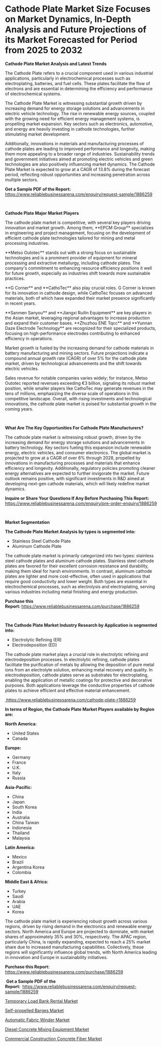 <p><h1>Cathode Plate Market Size Focuses on Market Dynamics, In-Depth Analysis and Future Projections of its Market Forecasted for Period from 2025 to 2032</h1></p><p><strong>Cathode Plate Market Analysis and Latest Trends</strong></p>
<p><p>The Cathode Plate refers to a crucial component used in various industrial applications, particularly in electrochemical processes such as electroplating, batteries, and fuel cells. These plates facilitate the flow of electrons and are essential in determining the efficiency and performance of electrochemical systems. </p><p>The Cathode Plate Market is witnessing substantial growth driven by increasing demand for energy storage solutions and advancements in electric vehicle technology. The rise in renewable energy sources, coupled with the growing need for efficient energy management systems, is propelling market expansion. Key sectors such as electronics, automotive, and energy are heavily investing in cathode technologies, further stimulating market development.</p><p>Additionally, innovations in materials and manufacturing processes of cathode plates are leading to improved performance and longevity, making them more appealing to a broader range of industries. Sustainability trends and government initiatives aimed at promoting electric vehicles and green technologies are also positively influencing market dynamics. The Cathode Plate Market is expected to grow at a CAGR of 13.8% during the forecast period, reflecting robust opportunities and increasing penetration across multiple sectors.</p></p>
<p><strong>Get a Sample PDF of the Report:&nbsp;</strong> <a href="https://www.reliablebusinessarena.com/enquiry/request-sample/1886259?utm_campaign=2106&utm_medium=2&utm_source=Github&utm_content=ia&utm_term=31012025&utm_id=cathode-plate">https://www.reliablebusinessarena.com/enquiry/request-sample/1886259</a></p>
<p>&nbsp;</p>
<p><strong>Cathode Plate Major Market Players</strong></p>
<p><p>The cathode plate market is competitive, with several key players driving innovation and market growth. Among them, **EPCM Group** specializes in engineering and project management, focusing on the development of efficient cathode plate technologies tailored for mining and metal processing industries.</p><p>**Metso Outotec** stands out with a strong focus on sustainable technologies and is a prominent provider of equipment for mineral processing and extractive metallurgy, including cathode plates. The company's commitment to enhancing resource efficiency positions it well for future growth, especially as industries shift towards more sustainable practices.</p><p>**G Corner** and **CathoTec** also play crucial roles. G Corner is known for its innovation in cathode design, while CathoTec focuses on advanced materials, both of which have expanded their market presence significantly in recent years.</p><p>**Sanmen Sanyou** and **Jiangxi Ruilin Equipment** are key players in the Asian market, leveraging regional advantages to increase production and expand their customer bases. **Zhuzhou ENE Tqcc** and **Yunnan Daze Electrode Technology** are recognized for their specialized products, focusing on high-performance electrodes contributing to enhanced efficiency in operations.</p><p>Market growth is fueled by the increasing demand for cathode materials in battery manufacturing and mining sectors. Future projections indicate a compound annual growth rate (CAGR) of over 5% for the cathode plate market, driven by technological advancements and the shift towards electric vehicles.</p><p>Sales revenue for notable companies varies widely; for instance, Metso Outotec reported revenues exceeding €3 billion, signaling its robust market position, while smaller players like CathoTec may generate revenues in the tens of millions, emphasizing the diverse scale of operations in this competitive landscape. Overall, with rising investments and technological innovations, the cathode plate market is poised for substantial growth in the coming years.</p></p>
<p>&nbsp;</p>
<p><strong>What Are The Key Opportunities For Cathode Plate Manufacturers?</strong></p>
<p><p>The cathode plate market is witnessing robust growth, driven by the increasing demand for energy storage solutions and advancements in battery technology. Key sectors fueling this expansion include renewable energy, electric vehicles, and consumer electronics. The global market is projected to grow at a CAGR of over 6% through 2028, propelled by innovations in manufacturing processes and materials that enhance efficiency and longevity. Additionally, regulatory policies promoting cleaner energy alternatives are expected to further invigorate the market. Future outlook remains positive, with significant investments in R&D aimed at developing next-gen cathode materials, which will likely redefine market dynamics.</p></p>
<p><strong>Inquire or Share Your Questions If Any Before Purchasing This Report:</strong> <a href="https://www.reliablebusinessarena.com/enquiry/pre-order-enquiry/1886259?utm_campaign=2106&utm_medium=2&utm_source=Github&utm_content=ia&utm_term=31012025&utm_id=cathode-plate">https://www.reliablebusinessarena.com/enquiry/pre-order-enquiry/1886259</a></p>
<p>&nbsp;</p>
<p><strong>Market Segmentation</strong></p>
<p><strong>The Cathode Plate Market Analysis by types is segmented into:</strong></p>
<p><ul><li>Stainless Steel Cathode Plate</li><li>Aluminum Cathode Plate</li></ul></p>
<p><p>The cathode plate market is primarily categorized into two types: stainless steel cathode plates and aluminum cathode plates. Stainless steel cathode plates are favored for their excellent corrosion resistance and durability, making them ideal for harsh environments. In contrast, aluminum cathode plates are lighter and more cost-effective, often used in applications that require good conductivity and lower weight. Both types are essential in electrochemical processes, such as electrolysis and electroplating, serving various industries including metal finishing and energy production.</p></p>
<p><strong>Purchase this Report:&nbsp;</strong><a href="https://www.reliablebusinessarena.com/purchase/1886259?utm_campaign=2106&utm_medium=2&utm_source=Github&utm_content=ia&utm_term=31012025&utm_id=cathode-plate">https://www.reliablebusinessarena.com/purchase/1886259</a></p>
<p>&nbsp;</p>
<p><strong>The Cathode Plate Market Industry Research by Application is segmented into:</strong></p>
<p><ul><li>Electrolytic Refining (ER)</li><li>Electrodeposition (ED)</li></ul></p>
<p><p>The cathode plate market plays a crucial role in electrolytic refining and electrodeposition processes. In electrolytic refining, cathode plates facilitate the purification of metals by allowing the deposition of pure metal ions from an electrolyte solution, enhancing metal recovery and quality. In electrodeposition, cathode plates serve as substrates for electroplating, enabling the application of metallic coatings for protective and decorative purposes. Both applications leverage the conductive properties of cathode plates to achieve efficient and effective material enhancement.</p></p>
<p><a href="https://www.reliablebusinessarena.com/cathode-plate-r1886259?utm_campaign=2106&utm_medium=2&utm_source=Github&utm_content=ia&utm_term=31012025&utm_id=cathode-plate">&nbsp;https://www.reliablebusinessarena.com/cathode-plate-r1886259</a></p>
<p><strong>In terms of Region, the Cathode Plate Market Players available by Region are:</strong></p>
<p>
    <p> <strong> North America: </strong>
        <ul>
            <li>United States</li>
            <li>Canada</li>
        </ul>
        </p> 
    <p> <strong> Europe: </strong>
        <ul>
            <li>Germany</li>
            <li>France</li>
            <li>U.K.</li>
            <li>Italy</li>
            <li>Russia</li>
        </ul>
        </p> 
    <p> <strong> Asia-Pacific: </strong>
        <ul>
            <li>China</li>
            <li>Japan</li>
            <li>South Korea</li>
            <li>India</li>
            <li>Australia</li>
            <li>China Taiwan</li>
            <li>Indonesia</li>
            <li>Thailand</li>
            <li>Malaysia</li>
        </ul>
        </p> 
    <p> <strong> Latin America: </strong>
        <ul>
            <li>Mexico</li>
            <li>Brazil</li>
            <li>Argentina Korea</li>
            <li>Colombia</li>
        </ul>
        </p> 
    <p> <strong> Middle East & Africa: </strong>
        <ul>
            <li>Turkey</li>
            <li>Saudi</li>
            <li>Arabia</li>
            <li>UAE</li>
            <li>Korea</li>
        </ul>
    </p>
    </p>
<p><p>The cathode plate market is experiencing robust growth across various regions, driven by rising demand in the electronics and renewable energy sectors. North America and Europe are projected to dominate, with market shares of approximately 35% and 30%, respectively. The APAC region, particularly China, is rapidly expanding, expected to reach a 25% market share due to increased manufacturing capabilities. Collectively, these regions will significantly influence global trends, with North America leading in innovation and Europe in sustainability initiatives.</p></p>
<p><strong>Purchase this Report: </strong><a href="https://www.reliablebusinessarena.com/purchase/1886259?utm_campaign=2106&utm_medium=2&utm_source=Github&utm_content=ia&utm_term=31012025&utm_id=cathode-plate">https://www.reliablebusinessarena.com/purchase/1886259</a></p>
<p>&nbsp;<strong>Get a Sample PDF of the Report:&nbsp;&nbsp;</strong><a href="https://www.reliablebusinessarena.com/enquiry/request-sample/1886259?utm_campaign=2106&utm_medium=2&utm_source=Github&utm_content=ia&utm_term=31012025&utm_id=cathode-plate">https://www.reliablebusinessarena.com/enquiry/request-sample/1886259</a></p>
<p><strong></strong></p>
<p><p><a href="https://www.linkedin.com/pulse/temporary-load-bank-rental-market-growth-outlook-2025-2032-sales-8xhkc?utm_campaign=2106&utm_medium=2&utm_source=Github&utm_content=ia&utm_term=31012025&utm_id=cathode-plate">Temporary Load Bank Rental Market</a></p><p><a href="https://www.linkedin.com/pulse/why-self-propelled-barges-market-rise-exploring-65-cagr-nc8ve?utm_campaign=2106&utm_medium=2&utm_source=Github&utm_content=ia&utm_term=31012025&utm_id=cathode-plate">Self-propelled Barges Market</a></p><p><a href="https://www.linkedin.com/pulse/automatic-fabric-winder-market-size-projected-grow-cagr-jqpbc?utm_campaign=2106&utm_medium=2&utm_source=Github&utm_content=ia&utm_term=31012025&utm_id=cathode-plate">Automatic Fabric Winder Market</a></p><p><a href="https://www.linkedin.com/pulse/diesel-concrete-mixing-equipment-market-size-value-report-lftrf?utm_campaign=2106&utm_medium=2&utm_source=Github&utm_content=ia&utm_term=31012025&utm_id=cathode-plate">Diesel Concrete Mixing Equipment Market</a></p><p><a href="https://www.linkedin.com/pulse/detailed-market-size-growth-commercial-construction-concrete-yfuhe?utm_campaign=2106&utm_medium=2&utm_source=Github&utm_content=ia&utm_term=31012025&utm_id=cathode-plate">Commercial Construction Concrete Fiber Market</a></p></p>